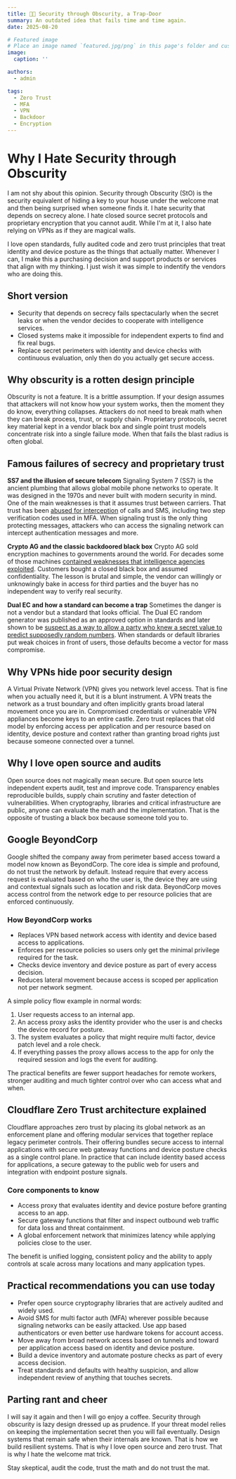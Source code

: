 ```yaml
---
title: 🚪🔑 Security through Obscurity, a Trap-Door
summary: An outdated idea that fails time and time again.
date: 2025-08-20

# Featured image
# Place an image named `featured.jpg/png` in this page's folder and customize its options here.
image:
  caption: ''

authors:
  - admin

tags:
  - Zero Trust
  - MFA
  - VPN
  - Backdoor
  - Encryption
---
```


# Why I Hate Security through Obscurity

I am not shy about this opinion. Security through Obscurity (StO) is the security equivalent of hiding a key to your house under the welcome mat and then being surprised when someone finds it. I hate security that depends on secrecy alone. I hate closed source secret protocols and proprietary encryption that you cannot audit. While I'm at it, I also hate relying on VPNs as if they are magical walls.


I love open standards, fully audited code and zero trust principles that treat identity and device posture as the things that actually matter.  Whenever I can, I make this a purchasing decision and support products or services that align with my thinking.  I just wish it was simple to indentify the vendors who are doing this.

## Short version
* Security that depends on secrecy fails spectacularly when the secret leaks or when the vendor decides to cooperate with intelligence services.
* Closed systems make it impossible for independent experts to find and fix real bugs.
* Replace secret perimeters with identity and device checks with continuous evaluation, only then do you actually get secure access.

## Why obscurity is a rotten design principle
Obscurity is not a feature. It is a brittle assumption. If your design assumes that attackers will not know how your system works, then the moment they do know, everything collapses. Attackers do not need to break math when they can break process, trust, or supply chain. Proprietary protocols, secret key material kept in a vendor black box and single point trust models concentrate risk into a single failure mode. When that fails the blast radius is often global.

## Famous failures of secrecy and proprietary trust

**SS7 and the illusion of secure telecom**
Signaling System 7 (SS7) is the ancient plumbing that allows global mobile phone networks to operate. It was designed in the 1970s and never built with modern security in mind. One of the main weaknesses is that it assumes trust between carriers. That trust has been [abused for interception](https://www.eff.org/deeplinks/2024/07/eff-fcc-ss7-vulnerable-and-telecoms-must-acknowledge) of calls and SMS, including two step verification codes used in MFA. When signaling trust is the only thing protecting messages, attackers who can access the signaling network can intercept authentication messages and more.

**Crypto AG and the classic backdoored black box**
Crypto AG sold encryption machines to governments around the world. For decades some of those machines [contained weaknesses that intelligence agencies exploited](https://www.theguardian.com/us-news/2020/feb/11/crypto-ag-cia-bnd-germany-intelligence-report). Customers bought a closed black box and assumed confidentiality. The lesson is brutal and simple, the vendor can willingly or unknowingly bake in access for third parties and the buyer has no independent way to verify real security.

**Dual EC and how a standard can become a trap**
Sometimes the danger is not a vendor but a standard that looks official. The Dual EC random generator was published as an approved option in standards and later shown to be [suspect as a way to allow a party who knew a secret value to predict supposedly random numbers](https://blog.cloudflare.com/how-the-nsa-may-have-put-a-backdoor-in-rsas-cryptography-a-technical-primer/). When standards or default libraries put weak choices in front of users, those defaults become a vector for mass compromise.

## Why VPNs hide poor security design
A Virtual Private Network (VPN) gives you network level access. That is fine when you actually need it, but it is a blunt instrument. A VPN treats the network as a trust boundary and often implicitly grants broad lateral movement once you are in. Compromised credentials or vulnerable VPN appliances become keys to an entire castle. Zero trust replaces that old model by enforcing access per application and per resource based on identity, device posture and context rather than granting broad rights just because someone connected over a tunnel.

## Why I love open source and audits
Open source does not magically mean secure. But open source lets independent experts audit, test and improve code. Transparency enables reproducible builds, supply chain scrutiny and faster detection of vulnerabilities. When cryptography, libraries and critical infrastructure are public, anyone can evaluate the math and the implementation. That is the opposite of trusting a black box because someone told you to.

## Google BeyondCorp
Google shifted the company away from perimeter based access toward a model now known as BeyondCorp. The core idea is simple and profound, do not trust the network by default. Instead require that every access request is evaluated based on who the user is, the device they are using and contextual signals such as location and risk data. BeyondCorp moves access control from the network edge to per resource policies that are enforced continuously.

### How BeyondCorp works
* Replaces VPN based network access with identity and device based access to applications.
* Enforces per resource policies so users only get the minimal privilege required for the task.
* Checks device inventory and device posture as part of every access decision.
* Reduces lateral movement because access is scoped per application not per network segment.

A simple policy flow example in normal words:
1. User requests access to an internal app.
2. An access proxy asks the identity provider who the user is and checks the device record for posture.
3. The system evaluates a policy that might require multi factor, device patch level and a role check.
4. If everything passes the proxy allows access to the app for only the required session and logs the event for auditing.

The practical benefits are fewer support headaches for remote workers, stronger auditing and much tighter control over who can access what and when.

## Cloudflare Zero Trust architecture explained
Cloudflare approaches zero trust by placing its global network as an enforcement plane and offering modular services that together replace legacy perimeter controls. Their offering bundles secure access to internal applications with secure web gateway functions and device posture checks as a single control plane. In practice that can include identity based access for applications, a secure gateway to the public web for users and integration with endpoint posture signals.

### Core components to know
* Access proxy that evaluates identity and device posture before granting access to an app.
* Secure gateway functions that filter and inspect outbound web traffic for data loss and threat containment.
* A global enforcement network that minimizes latency while applying policies close to the user.

The benefit is unified logging, consistent policy and the ability to apply controls at scale across many locations and many application types.

## Practical recommendations you can use today
* Prefer open source cryptography libraries that are actively audited and widely used.
* Avoid SMS for multi factor auth (MFA) wherever possible because signaling networks can be easily attacked. Use app based authenticators or even better use hardware tokens for account access.
* Move away from broad network access based on tunnels and toward per application access based on identity and device posture.
* Build a device inventory and automate posture checks as part of every access decision.
* Treat standards and defaults with healthy suspicion, and allow independent review of anything that touches secrets.

## Parting rant and cheer
I will say it again and then I will go enjoy a coffee. Security through obscurity is lazy design dressed up as prudence. If your threat model relies on keeping the implementation secret then you will fail eventually. Design systems that remain safe when their internals are known. That is how we build resilient systems. That is why I love open source and zero trust. That is why I hate the welcome mat trick.

Stay skeptical, audit the code, trust the math and do not trust the mat.
